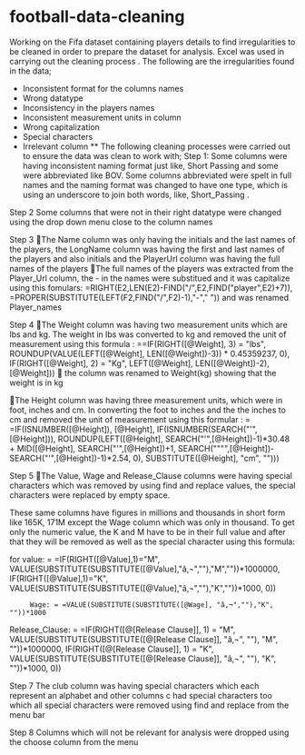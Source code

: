 # football-data-cleaning

Working on the Fifa dataset containing players details to find irregularities to be cleaned in order to prepare the dataset for analysis. Excel was used in carrying out the cleaning process . The following are the irregularities found in the data;

* Inconsistent format for the columns names 
* Wrong datatype
* Inconsistency in the players names
* Inconsistent measurement units in column
*  Wrong capitalization
* Special characters
* Irrelevant column
** The following cleaning processes were carried out to ensure the data was clean to work with;
Step 1:
Some columns were having inconsistent naming format just like, Short Passing and some were abbreviated like BOV. Some columns abbreviated were spelt in full names and the naming format was changed to have one type, which is using an underscore to join both words, like, Short_Passing .

Step 2
Some columns that were not in their right datatype were changed using the drop down  menu close to the column names

Step 3
The Name column was only having the initials and the last names of the players, the LongName column was having the first and last names of the players and also initials and the PlayerUrl column was having the full names of the players
The full names of the players was extracted from the Player_Url column, the - in the names were substitued and it was capitalize using this fomulars:  =RIGHT(E2,LEN(E2)-FIND("/",E2,FIND("player",E2)+7)), =PROPER(SUBSTITUTE(LEFT(F2,FIND("/",F2)-1),"-"," ")) and was renamed Player_names

Step 4 
The Weight column was having two measurement units which are lbs and kg. The weight in lbs was converted to kg  and removed the unit of measurement using this formula :  ==IF(RIGHT([@Weight], 3) = "lbs", ROUNDUP(VALUE(LEFT([@Weight], LEN([@Weight])-3)) * 0.45359237, 0), IF(RIGHT([@Weight], 2) = "Kg", LEFT([@Weight], LEN([@Weight])-2), [@Weight]))
 the column was renamed to Weight(kg) showing that the weight is in kg

The Height column was having three measurement units, which were in foot, inches and cm.  In converting the foot to inches and the the inches to cm and removed the unit of measurement using this formular : = =IF(ISNUMBER([@Height]), [@Height], IF(ISNUMBER(SEARCH("'",[@Height])), ROUNDUP(LEFT([@Height], SEARCH("'",[@Height])-1)*30.48 + MID([@Height], SEARCH("'",[@Height])+1, SEARCH("""",[@Height])-SEARCH("'",[@Height])-1)*2.54, 0), SUBSTITUTE([@Height], "cm", "")))


Step 5
The Value, Wage and Release_Clause columns were having special characters which was removed by using find and replace values, the special characters were replaced by empty space.

These same columns have figures in millions and thousands in short form like 165K, 171M except the Wage column which was only in thousand. To get only the numeric value, the K and M have to be in their full value and after that they will be removed as well as the special character using this formula:
  

 for value: = =IF(RIGHT([@Value],1)="M", VALUE(SUBSTITUTE(SUBSTITUTE([@Value],"â‚¬",""),"M",""))*1000000, IF(RIGHT([@Value],1)="K", VALUE(SUBSTITUTE(SUBSTITUTE([@Value],"â‚¬",""),"K",""))*1000, 0))
 
         
         Wage: = =VALUE(SUBSTITUTE(SUBSTITUTE([@Wage], "â‚¬",""),"K", ""))*1000

 Release_Clause: = =IF(RIGHT([@[Release Clause]], 1) = "M", VALUE(SUBSTITUTE(SUBSTITUTE([@[Release Clause]], "â‚¬", ""), "M", ""))*1000000, IF(RIGHT([@[Release Clause]], 1) = "K", VALUE(SUBSTITUTE(SUBSTITUTE([@[Release Clause]], "â‚¬", ""), "K", ""))*1000, 0))


Step 7
The club column was having special characters which each represent an alphabet and other columns c had special characters too which all special characters were removed using find and replace from the menu bar

Step 8
         Columns which will not be relevant for analysis were dropped using the choose column from the menu  














